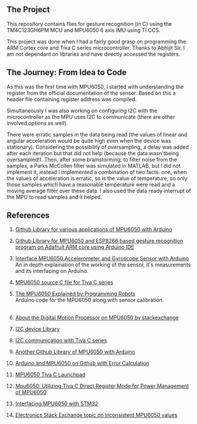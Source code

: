 ## The Project
This repository contains files for gesture recognition (in C) using the TM4C123GH6PM MCU and MPU6050 6 axis IMU using TI CCS.  


This project was done when I had a fairly good grasp on programming the ARM Cortex core and Tiva C series microcontroller. Thanks to Abhijit Sir, I am not dependant on libraries and have directly accessed the registers.

## The Journey: From Idea to Code
As this was the first time with MPU6050, I started with understanding the register from the official documentation of the sensor. Based on this a header file containing register address was compiled.

Simultaneously I was also working on configuring I2C with the microcontroller as the MPU uses I2C to communicate (there are other involved options as well).

There were erratic samples in the data being read (the values of linear and angular acceleration would be quite high even when the device was stationary). Considering the possibility of oversampling, a delay was added after each iteration but that did not help (because the data wasn'tbeing oversampled!). Then, after some brainstorming, to filter noise from the samples, a Parks McCollen filter was simulated in MATLAB, but I did not implement it, instead I implemented a combination of two facts: one, when the values of acceleration is erratic, so is the value of temperature, so only those samples which have a reasonable temperature were read and a moving average filter over these data.
I also used the data ready interrupt of the MPU to read samples and it helped.

## References
1. [Github Library for various applications of MPU6050 with Arduino](https://github.com/jarzebski/Arduino-MPU6050/tree/dev)
2. [Github Library for MPU6050 and ESP8266 based gesture recognition program on Adafruit ARM core using Arduino IDE](https://github.com/cookiestroke/Gesture-Recognition)
3. [Interface MPU6050 Accelerometer and Gyroscope Sensor with Arduino](https://lastminuteengineers.com/mpu6050-accel-gyro-arduino-tutorial/)  
An in depth explaination of the working of the sensor, it's measurements and its interfacing on Arduino.
4. [MPU6050 source C file for Tiva C series](https://github.com/yuvadm/tiva-c/blob/master/sensorlib/mpu6050.c)
5. [The MPU6050 Explained by Programming Robots](https://mjwhite8119.github.io/Robots/mpu6050)  
Arduino code for the MPU6050 along with sensor calibration.
<br> </br>

6. [About the Digital Motion Processor on MPU6050  by stackexchange](https://electronics.stackexchange.com/questions/161291/mpu6050-dmp-values-read#:~:text=The%20code%20executed%20by%20the,3kB%20array%20of%20raw%20bytes.)
7. [I2C device Library](https://github.com/jrowberg/i2cdevlib/tree/master)
8. [I2C communication with Tiva C series](https://microcontrollerslab.com/i2c-communication-tm4c123g-tiva-c-launchpad/)
9. [Another Github Library of MPU6050 with Arduino](https://github.com/ElectronicCats/mpu6050/tree/master)
10. [Arduino and MPU6050 on Github with Error Calculation](https://howtomechatronics.com/tutorials/arduino/arduino-and-mpu6050-accelerometer-and-gyroscope-tutorial/)
11. [MPU6050 Tiva C Launchpad](https://microcontrollerslab.com/mpu6050-gyroscope-accelerometer-sensor-interfacing-with-tm4c123g-tiva-c-launchpad/)
12. [Mpu6050: Utilizing Tiva C Direct Register Mode for Power Management of MPU6050](https://copyprogramming.com/howto/mpu6050-power-management-using-tiva-c-direct-register-mode)
13. [Interfacing MPU6050 with STM32](https://controllerstech.com/how-to-interface-mpu6050-gy-521-with-stm32/)
14. [Electronics Stack Exchange topic on inconsistent MPU6050 values](https://electronics.stackexchange.com/questions/364943/mpu6050-showing-inconsistent-angle-values)
 
